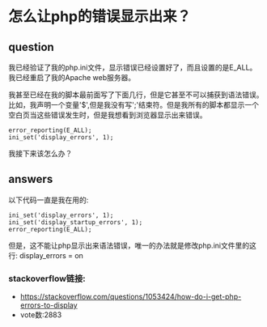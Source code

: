 # 怎么让php的错误显示出来？
## question
我已经验证了我的php.ini文件，显示错误已经设置好了，而且设置的是E_ALL。我已经重启了我的Apache web服务器。

我甚至已经在我的脚本最前面写了下面几行，但是它甚至不可以捕获到语法错误。比如，我声明一个变量'$',但是我没有写';'结束符。但是我所有的脚本都显示一个空白页当这些错误发生时，但是我想看到浏览器显示出来错误。

	error_reporting(E_ALL);
	ini_set('display_errors', 1);
我接下来该怎么办？

## answers
以下代码一直是我在用的:

	ini_set('display_errors', 1);
	ini_set('display_startup_errors', 1);
	error_reporting(E_ALL);

但是，这不能让php显示出来语法错误，唯一的办法就是修改php.ini文件里的这行:
display_errors = on


### stackoverflow链接:
* https://stackoverflow.com/questions/1053424/how-do-i-get-php-errors-to-display
* vote数:2883